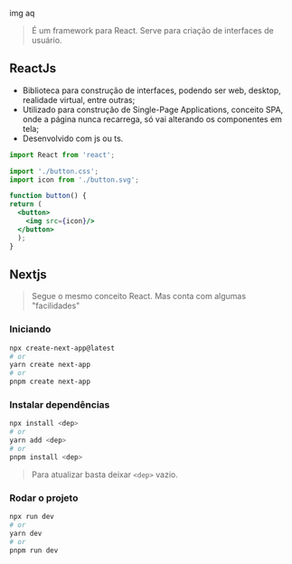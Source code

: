 img aq
>É um framework para React. Serve para criação de interfaces de usuário.


## ReactJs

- Biblioteca para construção de interfaces, podendo ser web, desktop, realidade virtual, entre outras;
- Utilizado para construção de Single-Page Applications, conceito SPA, onde a página nunca recarrega, só vai alterando os componentes em tela;
- Desenvolvido com js ou ts.


```jsx
import React from 'react';

import './button.css';
import icon from './button.svg';

function button() {
return (
  <button>
    <img src={icon}/>
  </button>
  );
}
```

## Nextjs
> Segue o mesmo conceito React. Mas conta com algumas "facilidades"

### Iniciando

```bash
npx create-next-app@latest
# or
yarn create next-app
# or
pnpm create next-app
```

### Instalar dependências

```bash
npx install <dep>
# or
yarn add <dep>
# or
pnpm install <dep>
```
> Para atualizar basta deixar `<dep>` vazio.

### Rodar o projeto

```bash
npx run dev
# or
yarn dev
# or
pnpm run dev
```
